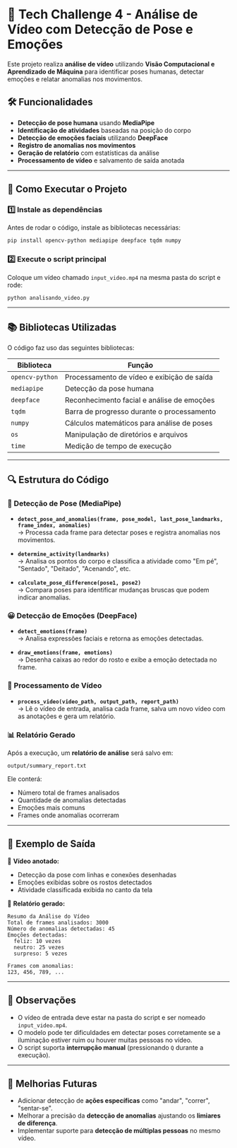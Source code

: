 # 📌  Tech Challenge 4 - Análise de Vídeo com Detecção de Pose e Emoções

Este projeto realiza **análise de vídeo** utilizando **Visão Computacional e Aprendizado de Máquina** para identificar poses humanas, detectar emoções e relatar anomalias nos movimentos.  

## 🛠️ Funcionalidades

- **Detecção de pose humana** usando **MediaPipe**  
- **Identificação de atividades** baseadas na posição do corpo  
- **Detecção de emoções faciais** utilizando **DeepFace**  
- **Registro de anomalias nos movimentos**  
- **Geração de relatório** com estatísticas da análise  
- **Processamento de vídeo** e salvamento de saída anotada  

---

## 🚀 Como Executar o Projeto

### 1️⃣ Instale as dependências

Antes de rodar o código, instale as bibliotecas necessárias:

```bash
pip install opencv-python mediapipe deepface tqdm numpy
```

### 2️⃣ Execute o script principal

Coloque um vídeo chamado `input_video.mp4` na mesma pasta do script e rode:

```bash
python analisando_video.py
```

---

## 📚 Bibliotecas Utilizadas

O código faz uso das seguintes bibliotecas:

| Biblioteca | Função |
|------------|------------------------------------------------|
| `opencv-python` | Processamento de vídeo e exibição de saída |
| `mediapipe` | Detecção da pose humana |
| `deepface` | Reconhecimento facial e análise de emoções |
| `tqdm` | Barra de progresso durante o processamento |
| `numpy` | Cálculos matemáticos para análise de poses |
| `os` | Manipulação de diretórios e arquivos |
| `time` | Medição de tempo de execução |

---

## 🔍 Estrutura do Código

### 🏃 Detecção de Pose (MediaPipe)

- **`detect_pose_and_anomalies(frame, pose_model, last_pose_landmarks, frame_index, anomalies)`**  
  → Processa cada frame para detectar poses e registra anomalias nos movimentos.

- **`determine_activity(landmarks)`**  
  → Analisa os pontos do corpo e classifica a atividade como "Em pé", "Sentado", "Deitado", "Acenando", etc.

- **`calculate_pose_difference(pose1, pose2)`**  
  → Compara poses para identificar mudanças bruscas que podem indicar anomalias.

### 😀 Detecção de Emoções (DeepFace)

- **`detect_emotions(frame)`**  
  → Analisa expressões faciais e retorna as emoções detectadas.

- **`draw_emotions(frame, emotions)`**  
  → Desenha caixas ao redor do rosto e exibe a emoção detectada no frame.

### 🎥 Processamento de Vídeo

- **`process_video(video_path, output_path, report_path)`**  
  → Lê o vídeo de entrada, analisa cada frame, salva um novo vídeo com as anotações e gera um relatório.

### 📊 Relatório Gerado

Após a execução, um **relatório de análise** será salvo em:

```
output/summary_report.txt
```

Ele conterá:
- Número total de frames analisados
- Quantidade de anomalias detectadas
- Emoções mais comuns
- Frames onde anomalias ocorreram

---

## 📌 Exemplo de Saída

🔹 **Vídeo anotado:**  
- Detecção da pose com linhas e conexões desenhadas  
- Emoções exibidas sobre os rostos detectados  
- Atividade classificada exibida no canto da tela  

🔹 **Relatório gerado:**  

```
Resumo da Análise do Vídeo
Total de frames analisados: 3000
Número de anomalias detectadas: 45
Emoções detectadas:
  feliz: 10 vezes
  neutro: 25 vezes
  surpreso: 5 vezes

Frames com anomalias:
123, 456, 789, ...
```

---

## 📝 Observações

- O vídeo de entrada deve estar na pasta do script e ser nomeado `input_video.mp4`.  
- O modelo pode ter dificuldades em detectar poses corretamente se a iluminação estiver ruim ou houver muitas pessoas no vídeo.  
- O script suporta **interrupção manual** (pressionando `Q` durante a execução).

---

## 🤖 Melhorias Futuras

- Adicionar detecção de **ações específicas** como "andar", "correr", "sentar-se".  
- Melhorar a precisão da **detecção de anomalias** ajustando os **limiares de diferença**.  
- Implementar suporte para **detecção de múltiplas pessoas** no mesmo vídeo.  
